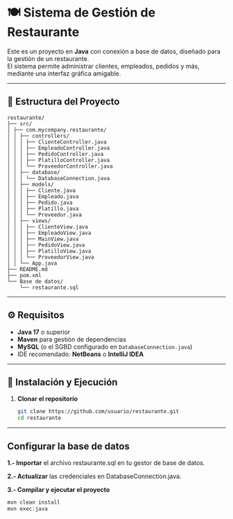 # 🍽️ Sistema de Gestión de Restaurante

Este es un proyecto en **Java** con conexión a base de datos, diseñado para la gestión de un restaurante.  
El sistema permite administrar clientes, empleados, pedidos y más, mediante una interfaz gráfica amigable.

---

## 📂 Estructura del Proyecto

```
restaurante/
├── src/
│ ├── com.mycompany.restaurante/
│ │ ├── controllers/
│ │ │ ├── ClienteController.java
│ │ │ ├── EmpleadoController.java
│ │ │ ├── PedidoController.java
│ │ │ ├── PlatilloController.java
│ │ │ └── ProveedorController.java
│ │ ├── database/
│ │ │ └── DatabaseConnection.java
│ │ ├── models/
│ │ │ ├── Cliente.java
│ │ │ ├── Empleado.java
│ │ │ ├── Pedido.java
│ │ │ ├── Platillo.java
│ │ │ └── Proveedor.java
│ │ ├── views/
│ │ │ ├── ClienteView.java
│ │ │ ├── EmpleadoView.java
│ │ │ ├── MainView.java
│ │ │ ├── PedidoView.java
│ │ │ ├── PlatilloView.java
│ │ │ └── ProveedorView.java
│ │ └── App.java
├── README.md
├── pom.xml
└── Base de datos/
    └── restaurante.sql
```

---

## ⚙️ Requisitos

- **Java 17** o superior
- **Maven** para gestión de dependencias
- **MySQL** (o el SGBD configurado en `DatabaseConnection.java`)
- IDE recomendado: **NetBeans** o **IntelliJ IDEA**

---

## 🚀 Instalación y Ejecución

1. **Clonar el repositorio**  
   ```bash
   git clone https://github.com/usuario/restaurante.git
   cd restaurante
   ```

---
## Configurar la base de datos

**1.- Importar** el archivo restaurante.sql en tu gestor de base de datos.

**2.- Actualizar** las credenciales en DatabaseConnection.java.

**3.- Compilar y ejecutar el proyecto**
```bash
mvn clean install
mvn exec:java